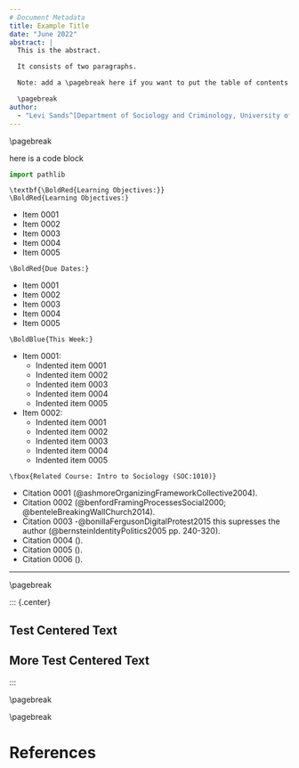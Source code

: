 ```yaml
---
# Document Metadata
title: Example Title
date: "June 2022"
abstract: |
  This is the abstract.

  It consists of two paragraphs.

  Note: add a \pagebreak here if you want to put the table of contents onto the next page

  \pagebreak
author:
  - "Levi Sands^[Department of Sociology and Criminology, University of Iowa]"
---
```


<!--
commands needed to use pandoc to convert the markdown file to a pdf
cd DirectoryContainingFile
pandoc "PandocExamplePDFs.md" -o "PandocExamplePDFs.pdf" --defaults=pandoc_stuff/defaults.yaml

# some latex for reference
```{=latex}
\textbf{\BoldRed{Learning Objectives:}}
```

```{=latex}
\textbf{\BoldRed{Due Dates:}}
```

```{=latex}
\textbf{\BoldBlue{This Week:}}
```

```{=latex}
\fbox{Related Course: Intro to Sociology (SOC:1010)}
```

# horizontal rule line
***
-->

\pagebreak

here is a code block

```python
import pathlib
```

```{=latex}
\textbf{\BoldRed{Learning Objectives:}}
\BoldRed{Learning Objectives:}
```

- Item 0001
- Item 0002
- Item 0003
- Item 0004
- Item 0005

```{=latex}
\BoldRed{Due Dates:}
```

- Item 0001
- Item 0002
- Item 0003
- Item 0004
- Item 0005

```{=latex}
\BoldBlue{This Week:}
```

- Item 0001:
    - Indented item 0001
    - Indented item 0002
    - Indented item 0003
    - Indented item 0004
    - Indented item 0005
- Item 0002:
    - Indented item 0001
    - Indented item 0002
    - Indented item 0003
    - Indented item 0004
    - Indented item 0005

```{=latex}
\fbox{Related Course: Intro to Sociology (SOC:1010)}
```

- Citation 0001 (@ashmoreOrganizingFrameworkCollective2004).
- Citation 0002 (@benfordFramingProcessesSocial2000; @benteleBreakingWallChurch2014).
- Citation 0003 -@bonillaFergusonDigitalProtest2015 this supresses the author (@bernsteinIdentityPolitics2005 pp. 240-320).
- Citation 0004 ().
- Citation 0005 ().
- Citation 0006 ().

<!-- # horizontal rule line -->
***

<!-- pagebreak for making pdfs -->
\pagebreak

::: {.center}

## Test Centered Text

## More Test Centered Text

:::

\pagebreak

<!-- this allows you to put the references anywhere but it will break the # References (at the end of the document) method of making a bibliography -->
<div id="refs"></div>

\pagebreak

# References

<div id="refs"></div>
